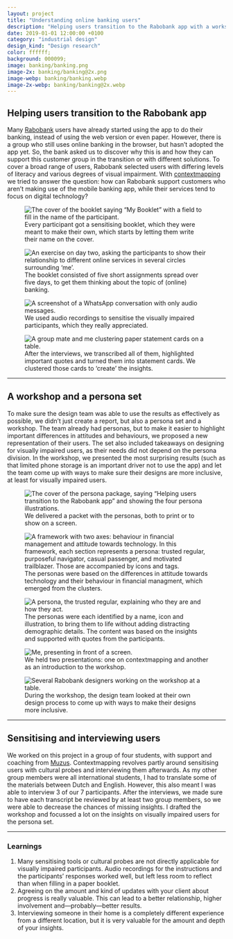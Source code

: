 ```yaml
---
layout: project
title: "Understanding online banking users"
description: "Helping users transition to the Rabobank app with a workshop and a persona set after sensitising and interviewing users"
date: 2019-01-01 12:00:00 +0100
category: "industrial design"
design_kind: "Design research"
color: ffffff;
background: 000099;
image: banking/banking.png
image-2x: banking/banking@2x.png
image-webp: banking/banking.webp
image-2x-webp: banking/banking@2x.webp
---
```




## Helping users transition to the Rabobank app

Many [Rabobank](https://www.rabobank.nl/particulieren/) users have already started using the app to do their banking, instead of using the web version or even paper. However, there is a group who still uses online banking in the browser, but hasn’t adopted the app yet. So, the bank asked us to discover why this is and how they can support this customer group in the transition or with different solutions. To cover a broad range of users, Rabobank selected users with differing levels of literacy and various degrees of visual impairment. With [contextmapping](https://www.notion.so/fmjansen/Understanding-online-banking-users-587a804405ab43e5be210bb215b57edf#622516f28c8247b59b3ee0ac92705cab) we tried to answer the question: how can Rabobank support customers who aren’t making use of the mobile banking app, while their services tend to focus on digital technology?


<div class="project__picture-group">

  <figure class="project__picture">
    <picture>
      <source data-srcset="/static/img/banking/booklet-cover.webp 1x,
        /static/img/banking/booklet-cover@2x.webp 2x"
        type="image/webp" class="lazy">
      <img loading="lazy" class="project__image lazy" alt="The cover of the booklet saying “My Booklet” with a field to fill in the name of the participant."
        data-srcset="/static/img/banking/booklet-cover.png 1x,
          /static/img/banking/booklet-cover@2x.png 2x"
        src="/static/img/placeholder.jpg"
        data-src="/static/img/banking/booklet-cover.png">
    </picture>
    <figcaption class="project__caption">
      Every participant got a sensitising booklet, which they were meant to make their own, which starts by letting them write their name on the cover.
    </figcaption>
  </figure>

  <figure class="project__picture">
    <picture>
      <source data-srcset="/static/img/banking/booklet-page.webp 1x,
        /static/img/banking/booklet-page@2x.webp 2x"
        type="image/webp" class="lazy">
      <img loading="lazy" class="project__image lazy" alt="An exercise on day two, asking the participants to show their relationship to different online services in several circles surrounding ‘me’."
        data-srcset="/static/img/banking/booklet-page.png 1x,
          /static/img/banking/booklet-page@2x.png 2x"
        src="/static/img/placeholder.jpg"
        data-src="/static/img/banking/booklet-page.png">
    </picture>
    <figcaption class="project__caption">
      The booklet consisted of five short assignments spread over five days, to get them thinking about the topic of (online) banking.
    </figcaption>
  </figure>

  <figure class="project__picture">
    <picture>
      <source data-srcset="/static/img/banking/audio.webp"
        type="image/webp" class="lazy">
      <img loading="lazy" class="project__image lazy" alt="A screenshot of a WhatsApp conversation with only audio messages."
        data-srcset="/static/img/banking/audio.jpg"
        src="/static/img/placeholder.jpg"
        data-src="/static/img/banking/audio.jpg">
    </picture>
    <figcaption class="project__caption">
      We used audio recordings to sensitise the visually impaired participants, which they really appreciated.
    </figcaption>
  </figure>

  <figure class="project__picture">
    <picture>
      <source data-srcset="/static/img/banking/clustering.webp 1x,
        /static/img/banking/clustering@2x.webp 2x"
        type="image/webp" class="lazy">
      <img loading="lazy" class="project__image lazy" alt="A group mate and me clustering paper statement cards on a table."
        data-srcset="/static/img/banking/clustering.jpg 1x,
          /static/img/banking/clustering@2x.jpg 2x"
        src="/static/img/placeholder.jpg"
        data-src="/static/img/banking/clustering.jpg">
    </picture>
    <figcaption class="project__caption">
      After the interviews, we transcribed all of them, highlighted important quotes and turned them into statement cards. We clustered those cards to ‘create’ the insights.
    </figcaption>
  </figure>

</div>

---

## A workshop and a persona set

To make sure the design team was able to use the results as effectively as possible, we didn’t just create a report, but also a persona set and a workshop. The team already had personas, but to make it easier to highlight important differences in attitudes and behaviours, we proposed a new representation of their users. The set also included takeaways on designing for visually impaired users, as their needs did not depend on the persona division. In the workshop, we presented the most surprising results (such as that limited phone storage is an important driver not to use the app) and let the team come up with ways to make sure their designs are more inclusive, at least for visually impaired users.

<div class="project__picture-group">

  <figure class="project__picture">
    <picture>
      <source data-srcset="/static/img/banking/persona-cover.webp 1x,
        /static/img/banking/persona-cover@2x.webp 2x"
        type="image/webp" class="lazy">
      <img loading="lazy" class="project__image lazy" alt="The cover of the persona package, saying “Helping users transition to the Rabobank app” and showing the four persona illustrations."
        data-srcset="/static/img/banking/persona-cover.png 1x,
          /static/img/banking/persona-cover@2x.png 2x"
        src="/static/img/placeholder.jpg"
        data-src="/static/img/banking/persona-cover.png">
    </picture>
    <figcaption class="project__caption">
      We delivered a packet with the personas, both to print or to show on a screen.
    </figcaption>
  </figure>

  <figure class="project__picture">
    <picture>
      <source data-srcset="/static/img/banking/framework.webp 1x,
        /static/img/banking/framework@2x.webp 2x"
        type="image/webp" class="lazy">
      <img loading="lazy" class="project__image lazy" alt="A framework with two axes: behaviour in financial management and attitude towards technology. In this framework, each section represents a persona: trusted regular, purposeful navigator, casual passenger, and motivated trailblazer. Those are accompanied by icons and tags."
        data-srcset="/static/img/banking/framework.png 1x,
          /static/img/banking/framework@2x.png 2x"
        src="/static/img/placeholder.jpg"
        data-src="/static/img/banking/framework.png">
    </picture>
    <figcaption class="project__caption">
      The personas were based on the differences in attitude towards technology and their behaviour in financial managment, which emerged from the clusters.
    </figcaption>
  </figure>

  <figure class="project__picture">
    <picture>
      <source data-srcset="/static/img/banking/persona.webp 1x,
        /static/img/banking/persona@2x.webp 2x"
        type="image/webp" class="lazy">
      <img loading="lazy" class="project__image lazy" alt="A persona, the trusted regular, explaining who they are and how they act."
        data-srcset="/static/img/banking/persona.png 1x,
          /static/img/banking/persona@2x.png 2x"
        src="/static/img/placeholder.jpg"
        data-src="/static/img/banking/persona.png">
    </picture>
    <figcaption class="project__caption">
      The personas were each identified by a name, icon and illustration, to bring them to life without adding distracting demographic details. The content was based on the insights and supported with quotes from the participants.
    </figcaption>
  </figure>

  <figure class="project__picture">
    <picture>
      <source data-srcset="/static/img/banking/presentation.webp"
        type="image/webp" class="lazy">
      <img loading="lazy" class="project__image lazy" alt="Me, presenting in front of a screen."
        data-srcset="/static/img/banking/presentation.jpeg"
        src="/static/img/placeholder.jpg"
        data-src="/static/img/banking/presentation.jpeg">
    </picture>
    <figcaption class="project__caption">
      We held two presentations: one on contextmapping and another as an introduction to the workshop.
    </figcaption>
  </figure>

  <figure class="project__picture">
    <picture>
      <source data-srcset="/static/img/banking/workshop.webp 1x,
        /static/img/banking/workshop@2x.webp 2x"
        type="image/webp" class="lazy">
      <img loading="lazy" class="project__image lazy" alt="Several Rabobank designers working on the workshop at a table."
        data-srcset="/static/img/banking/workshop.jpg 1x,
          /static/img/banking/workshop@2x.jpg 2x"
        src="/static/img/placeholder.jpg"
        data-src="/static/img/banking/workshop.jpg">
    </picture>
    <figcaption class="project__caption">
      During the workshop, the design team looked at their own design process to come up with ways to make their designs more inclusive.
    </figcaption>
  </figure>

</div>


---

## Sensitising and interviewing users

We worked on this project in a group of four students, with support and coaching from [Muzus](https://muzus.nl/en/). Contextmapping revolves partly around sensitising users with cultural probes and interviewing them afterwards. As my other group members were all international students, I had to translate some of the materials between Dutch and English. However, this also meant I was able to interview 3 of our 7 participants. After the interviews, we made sure to have each transcript be reviewed by at least two group members, so we were able to decrease the chances of missing insights. I drafted the workshop and focussed a lot on the insights on visually impaired users for the persona set.

---

### Learnings

1. Many sensitising tools or cultural probes are not directly applicable for visually impaired participants. Audio recordings for the instructions and the participants’ responses worked well, but left less room to reflect than when filling in a paper booklet.
2. Agreeing on the amount and kind of updates with your client about progress is really valuable. This can lead to a better relationship, higher involvement and—probably—better results.
3. Interviewing someone in their home is a completely different experience from a different location, but it is very valuable for the amount and depth of your insights.
